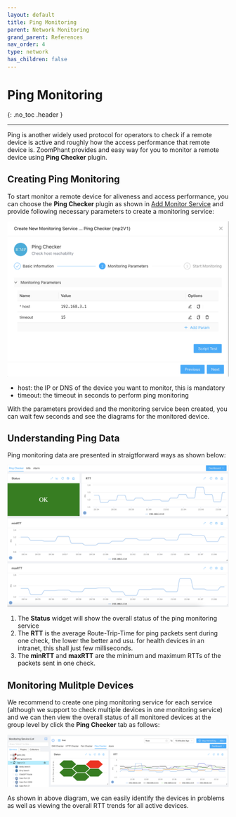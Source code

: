 ```yaml
---
layout: default
title: Ping Monitoring
parent: Network Monitoring
grand_parent: References
nav_order: 4
type: network
has_children: false
---
```


# Ping Monitoring
{: .no_toc .header }

----
Ping is another widely used protocol for operators to check if a remote device is active and roughly how the access performance that remote device is. ZoomPhant provides and easy way for you to monitor a remote device using **Ping Checker** plugin.

## Creating Ping Monitoring

To start monitor a remote device for aliveness and access performance, you can choose the **Ping Checker** plugin as shown in  [Add Monitor Service](../service/index.md) and provide following necessary parameters to create a monitoring service:

![image-20240328210704407](./image-20240328210704407.png)

* host: the IP or DNS of the device you want to monitor, this is mandatory
* timeout: the timeout in seconds to perform ping monitoring

With the parameters provided and the monitoring service been created, you can wait few seconds and see the diagrams for the monitored device.

## Understanding Ping Data

Ping monitoring data are presented in straigtforward ways as shown below:

![image-20240328210927867](./image-20240328210927867.png)

1. The **Status** widget will show the overall status of the ping monitoring service
2. The **RTT** is the average Route-Trip-Time for ping packets sent during one check, the lower the better and usu. for health devices in an intranet, this shall just few milliseconds.
3. The **minRTT** and **maxRTT** are the minimum and maximum RTTs of the packets sent in one check.

## Monitoring Mulitple Devices

We recommend to create one ping monitoring service for each service (although we support to check multiple devices in one monitoring service) and we can then view the overall status of all monitored devices at the group level by click the **Ping Checker** tab as follows:

![image-20240328211343436](./image-20240328211343436.png)

As shown in above diagram, we can easily identify the devices in problems as well as viewing the overall RTT trends for all active devices.

